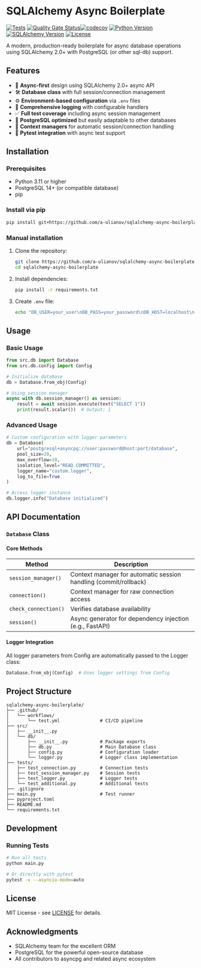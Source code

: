# SQLAlchemy Async Boilerplate

[![Tests](https://github.com/a-ulianov/sqlalchemy-async-boilerplate/actions/workflows/test.yaml/badge.svg)](https://github.com/a-ulianov/sqlalchemy-async-boilerplate/actions/workflows/test.yaml)
[![Quality Gate Status](https://sonarcloud.io/api/project_badges/measure?project=a-ulianov_sqlalchemy-async-boilerplate&metric=alert_status)](https://sonarcloud.io/summary/new_code?id=a-ulianov_sqlalchemy-async-boilerplate)[![codecov](https://codecov.io/gh/a-ulianov/sqlalchemy-async-boilerplate/branch/main/graph/badge.svg)](https://codecov.io/gh/a-ulianov/sqlalchemy-async-boilerplate)
[![Python Version](https://img.shields.io/badge/python-3.11+-blue.svg)](https://www.python.org/downloads/)
[![SQLAlchemy Version](https://img.shields.io/badge/SQLAlchemy-2.0+-lightgrey.svg)](https://www.sqlalchemy.org/)
[![License](https://img.shields.io/badge/license-MIT-blue.svg)](LICENSE)

A modern, production-ready boilerplate for async database operations using SQLAlchemy 2.0+ with PostgreSQL (or other sql-db) support.

## Features

- 🚀 **Async-first** design using SQLAlchemy 2.0+ async API
- 🛠️ **Database class** with full session/connection management
- ⚙️ **Environment-based configuration** via `.env` files
- 📝 **Comprehensive logging** with configurable handlers
- ✅ **Full test coverage** including async session management
- 🐘 **PostgreSQL optimized** but easily adaptable to other databases
- 🔄 **Context managers** for automatic session/connection handling
- 🧪 **Pytest integration** with async test support

## Installation

### Prerequisites

- Python 3.11 or higher
- PostgreSQL 14+ (or compatible database)
- pip

### Install via pip

```bash
pip install git+https://github.com/a-ulianov/sqlalchemy-async-boilerplate.git
```

### Manual installation

1. Clone the repository:
   ```bash
   git clone https://github.com/a-ulianov/sqlalchemy-async-boilerplate.git
   cd sqlalchemy-async-boilerplate
   ```

2. Install dependencies:
   ```bash
   pip install -r requirements.txt
   ```

3. Create `.env` file:
   ```bash
   echo "DB_USER=your_user\nDB_PASS=your_password\nDB_HOST=localhost\nDB_PORT=5432\nDB_NAME=your_db" > .env
   ```

## Usage

### Basic Usage

```python
from src.db import Database
from src.db.config import Config

# Initialize database
db = Database.from_obj(Config)

# Using session manager
async with db.session_manager() as session:
    result = await session.execute(text("SELECT 1"))
    print(result.scalar())  # Output: 1
```

### Advanced Usage

```python
# Custom configuration with logger parameters
db = Database(
    url="postgresql+asyncpg://user:password@host:port/database",
    pool_size=20,
    max_overflow=10,
    isolation_level="READ COMMITTED",
    logger_name="custom.logger",
    log_to_file=True
)

# Access logger instance
db.logger.info("Database initialized")
```

## API Documentation

### `Database` Class

#### Core Methods

| Method | Description |
|--------|-------------|
| `session_manager()` | Context manager for automatic session handling (commit/rollback) |
| `connection()` | Context manager for raw connection access |
| `check_connection()` | Verifies database availability |
| `session()` | Async generator for dependency injection (e.g., FastAPI) |

#### Logger Integration

All logger parameters from Config are automatically passed to the Logger class:

```python
Database.from_obj(Config)  # Uses logger settings from Config
```

## Project Structure

```
sqlalchemy-async-boilerplate/
├── .github/
│   └── workflows/
│       └── test.yml               # CI/CD pipeline
├── src/
│   ├── __init__.py
│   └── db/
│       ├── __init__.py            # Package exports
│       ├── db.py                  # Main Database class
│       ├── config.py              # Configuration loader
│       └── logger.py              # Logger class implementation
├── tests/
│   ├── test_connection.py         # Connection tests
│   ├── test_session_manager.py    # Session tests
│   ├── test_logger.py             # Logger tests
│   └── test_additional.py         # Additional tests
├── .gitignore
├── main.py                        # Test runner
├── pyproject.toml
├── README.md
└── requirements.txt
```

## Development

### Running Tests

```bash
# Run all tests
python main.py

# Or directly with pytest
pytest -v --asyncio-mode=auto
```

## License

MIT License - see [LICENSE](LICENSE) for details.

## Acknowledgments

- SQLAlchemy team for the excellent ORM
- PostgreSQL for the powerful open-source database
- All contributors to asyncpg and related async ecosystem
